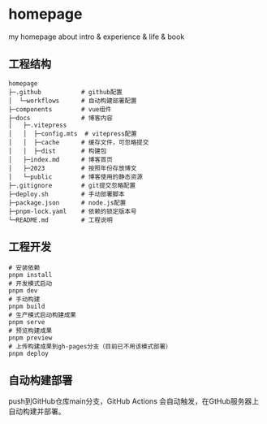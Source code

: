 # homepage
my homepage about intro &amp; experience &amp; life &amp; book

## 工程结构
```
homepage
├─.github           # github配置
│  └─workflows      # 自动构建部署配置
├─components        # vue组件
├─docs              # 博客内容
│   ├─.vitepress    
│   │  ├─config.mts  # vitepress配置
│   │  ├─cache      # 缓存文件，可忽略提交
│   │  ├─dist       # 构建包
│   ├─index.md      # 博客首页
│   ├─2023          # 按照年份存放博文
│   └─public        # 博客使用的静态资源
├─.gitignore        # git提交忽略配置
├─deploy.sh         # 手动部署脚本
├─package.json      # node.js配置
├─pnpm-lock.yaml    # 依赖的锁定版本号
└─README.md         # 工程说明
```

## 工程开发
```
# 安装依赖
pnpm install
# 开发模式启动
pnpm dev
# 手动构建
pnpm build
# 生产模式启动构建成果
pnpm serve
# 预览构建成果
pnpm preview
# 上传构建成果到gh-pages分支（目前已不用该模式部署）
pnpm deploy
```

## 自动构建部署
push到GitHub仓库main分支，GitHub Actions 会自动触发，在GtHub服务器上自动构建并部署。


